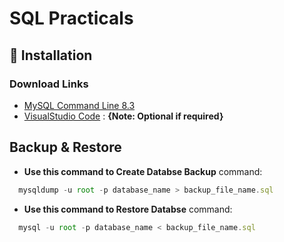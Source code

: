 
# SQL Practicals



## 🚀 Installation 

### Download Links

- [MySQL Command Line 8.3](https://drive.google.com/file/d/1bJQFCkSnTH6NaCqXK0X2WZRU4FMZquPd/view?usp=sharing)
- [VisualStudio Code](https://drive.google.com/file/d/1duKqxTdVKw6z1V75-I0FomDV9lVfRsCS/view?usp=sharing) : **{Note: Optional if required}**





## Backup & Restore

- **Use this command to Create Databse Backup**
command: 
```javascript
  mysqldump -u root -p database_name > backup_file_name.sql
```
- **Use this command to Restore Databse**
command: 
```javascript
  mysql -u root -p database_name < backup_file_name.sql
```

